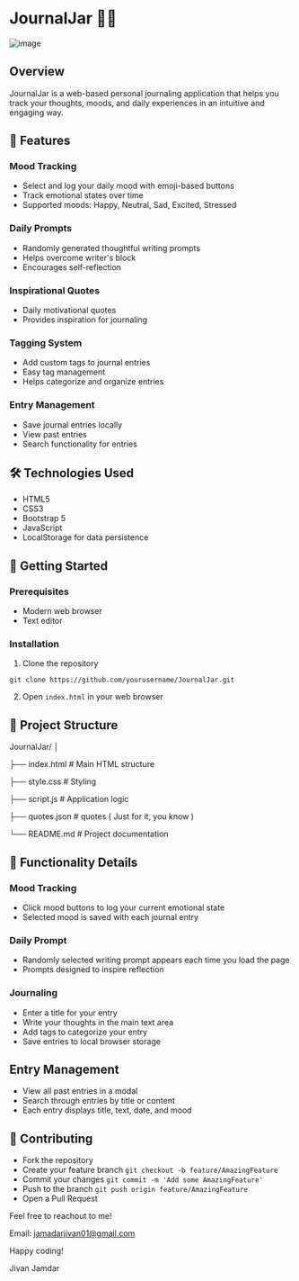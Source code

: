# JournalJar 📓✨
![image](https://github.com/user-attachments/assets/d73878ce-3247-4e3a-853b-5466ecbf3f21)

## Overview
JournalJar is a web-based personal journaling application that helps you track your thoughts, moods, and daily experiences in an intuitive and engaging way.

## 🌟 Features

### Mood Tracking
- Select and log your daily mood with emoji-based buttons
- Track emotional states over time
- Supported moods: Happy, Neutral, Sad, Excited, Stressed

### Daily Prompts
- Randomly generated thoughtful writing prompts
- Helps overcome writer's block
- Encourages self-reflection

### Inspirational Quotes
- Daily motivational quotes
- Provides inspiration for journaling

### Tagging System
- Add custom tags to journal entries
- Easy tag management
- Helps categorize and organize entries

### Entry Management
- Save journal entries locally
- View past entries
- Search functionality for entries

## 🛠 Technologies Used
- HTML5
- CSS3
- Bootstrap 5
- JavaScript
- LocalStorage for data persistence

## 🚀 Getting Started

### Prerequisites
- Modern web browser
- Text editor

### Installation
1. Clone the repository
```
git clone https://github.com/yourusername/JournalJar.git
```
2. Open `index.html` in your web browser

## 📂 Project Structure
JournalJar/
│

├── index.html             # Main HTML structure

├── style.css              # Styling

├── script.js              # Application logic

├── quotes.json            # quotes ( Just for it, you know )   

└── README.md              # Project documentation

## 🔧 Functionality Details
### Mood Tracking
  - Click mood buttons to log your current emotional state
  - Selected mood is saved with each journal entry
    
### Daily Prompt
  - Randomly selected writing prompt appears each time you load the page
  - Prompts designed to inspire reflection
    
### Journaling
  - Enter a title for your entry
  - Write your thoughts in the main text area
  - Add tags to categorize your entry
  - Save entries to local browser storage

## Entry Management
  - View all past entries in a modal
  - Search through entries by title or content
  - Each entry displays title, text, date, and mood

## 🤝 Contributing
- Fork the repository
- Create your feature branch `git checkout -b feature/AmazingFeature`
- Commit your changes `git commit -m 'Add some AmazingFeature'`
- Push to the branch `git push origin feature/AmazingFeature`
- Open a Pull Request


Feel free to reachout to me!

Email: jamadarjivan01@gmail.com


Happy coding!

Jivan Jamdar
